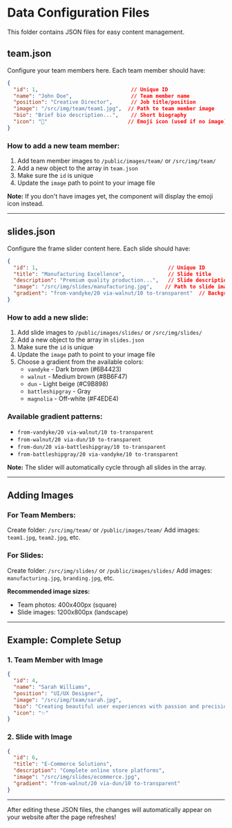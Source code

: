 # Data Configuration Files

This folder contains JSON files for easy content management.

## team.json

Configure your team members here. Each team member should have:

```json
{
  "id": 1,                              // Unique ID
  "name": "John Doe",                   // Team member name
  "position": "Creative Director",      // Job title/position
  "image": "/src/img/team/team1.jpg",  // Path to team member image
  "bio": "Brief bio description...",    // Short biography
  "icon": "🎨"                          // Emoji icon (used if no image)
}
```

### How to add a new team member:

1. Add team member images to `/public/images/team/` or `/src/img/team/`
2. Add a new object to the array in `team.json`
3. Make sure the `id` is unique
4. Update the `image` path to point to your image file

**Note:** If you don't have images yet, the component will display the emoji icon instead.

---

## slides.json

Configure the frame slider content here. Each slide should have:

```json
{
  "id": 1,                                          // Unique ID
  "title": "Manufacturing Excellence",              // Slide title
  "description": "Premium quality production...",   // Slide description
  "image": "/src/img/slides/manufacturing.jpg",    // Path to slide image
  "gradient": "from-vandyke/20 via-walnut/10 to-transparent"  // Background gradient
}
```

### How to add a new slide:

1. Add slide images to `/public/images/slides/` or `/src/img/slides/`
2. Add a new object to the array in `slides.json`
3. Make sure the `id` is unique
4. Update the `image` path to point to your image file
5. Choose a gradient from the available colors:
   - `vandyke` - Dark brown (#6B4423)
   - `walnut` - Medium brown (#8B6F47)
   - `dun` - Light beige (#C9B898)
   - `battleshipgray` - Gray
   - `magnolia` - Off-white (#F4EDE4)

### Available gradient patterns:

- `from-vandyke/20 via-walnut/10 to-transparent`
- `from-walnut/20 via-dun/10 to-transparent`
- `from-dun/20 via-battleshipgray/10 to-transparent`
- `from-battleshipgray/20 via-vandyke/10 to-transparent`

**Note:** The slider will automatically cycle through all slides in the array.

---

## Adding Images

### For Team Members:
Create folder: `/src/img/team/` or `/public/images/team/`
Add images: `team1.jpg`, `team2.jpg`, etc.

### For Slides:
Create folder: `/src/img/slides/` or `/public/images/slides/`
Add images: `manufacturing.jpg`, `branding.jpg`, etc.

**Recommended image sizes:**
- Team photos: 400x400px (square)
- Slide images: 1200x800px (landscape)

---

## Example: Complete Setup

### 1. Team Member with Image
```json
{
  "id": 4,
  "name": "Sarah Williams",
  "position": "UI/UX Designer",
  "image": "/src/img/team/sarah.jpg",
  "bio": "Creating beautiful user experiences with passion and precision.",
  "icon": "✨"
}
```

### 2. Slide with Image
```json
{
  "id": 6,
  "title": "E-Commerce Solutions",
  "description": "Complete online store platforms",
  "image": "/src/img/slides/ecommerce.jpg",
  "gradient": "from-walnut/20 via-dun/10 to-transparent"
}
```

---

After editing these JSON files, the changes will automatically appear on your website after the page refreshes!

